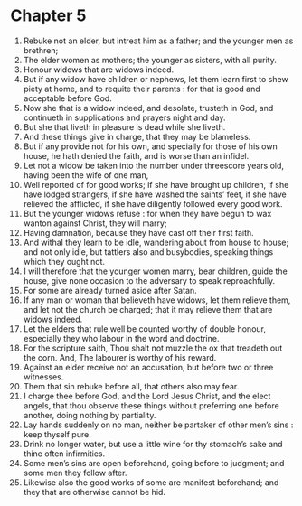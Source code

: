 # Chapter 5

1. Rebuke not an elder, but intreat him as a father; and the younger men as brethren;
2. The elder women as mothers; the younger as sisters, with all purity.
3. Honour widows that are widows indeed.
4. But if any widow have children or nephews, let them learn first to shew piety at home, and to requite their parents : for that is good and acceptable before God.
5. Now she that is a widow indeed, and desolate, trusteth in God, and continueth in supplications and prayers night and day.
6. But she that liveth in pleasure is dead while she liveth.
7. And these things give in charge, that they may be blameless.
8. But if any provide not for his own, and specially for those of his own house, he hath denied the faith, and is worse than an infidel.
9. Let not a widow be taken into the number under threescore years old, having been the wife of one man,
10. Well reported of for good works; if she have brought up children, if she have lodged strangers, if she have washed the saints’ feet, if she have relieved the afflicted, if she have diligently followed every good work.
11. But the younger widows refuse : for when they have begun to wax wanton against Christ, they will marry;
12. Having damnation, because they have cast off their first faith.
13. And withal they learn to be idle, wandering about from house to house; and not only idle, but tattlers also and busybodies, speaking things which they ought not.
14. I will therefore that the younger women marry, bear children, guide the house, give none occasion to the adversary to speak reproachfully.
15. For some are already turned aside after Satan.
16. If any man or woman that believeth have widows, let them relieve them, and let not the church be charged; that it may relieve them that are widows indeed.
17. Let the elders that rule well be counted worthy of double honour, especially they who labour in the word and doctrine.
18. For the scripture saith, Thou shalt not muzzle the ox that treadeth out the corn. And, The labourer is worthy of his reward.
19. Against an elder receive not an accusation, but before two or three witnesses.
20. Them that sin rebuke before all, that others also may fear.
21. I charge thee before God, and the Lord Jesus Christ, and the elect angels, that thou observe these things without preferring one before another, doing nothing by partiality.
22. Lay hands suddenly on no man, neither be partaker of other men’s sins : keep thyself pure.
23. Drink no longer water, but use a little wine for thy stomach’s sake and thine often infirmities.
24. Some men’s sins are open beforehand, going before to judgment; and some men they follow after.
25. Likewise also the good works of some are manifest beforehand; and they that are otherwise cannot be hid.

